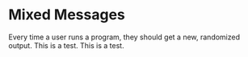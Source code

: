 # Mixed Messages
Every time a user runs a program, they should get a new, randomized output.
This is a test.
This is a test.